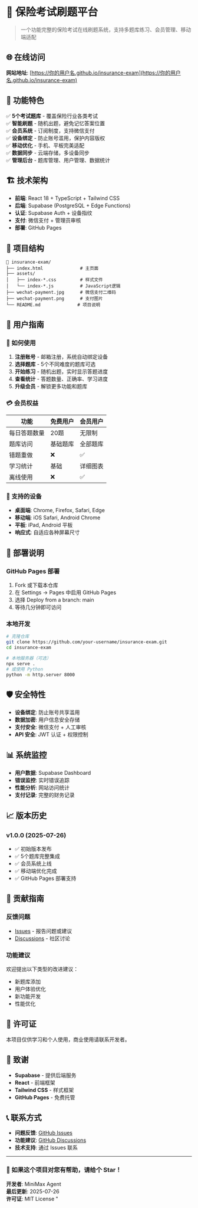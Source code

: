 # 🚀 保险考试刷题平台

> 一个功能完整的保险考试在线刷题系统，支持多题库练习、会员管理、移动端适配

## 🌐 在线访问

**网站地址**: [https://你的用户名.github.io/insurance-exam](https://你的用户名.github.io/insurance-exam)

## 📱 功能特色

✅ **5个考试题库** - 覆盖保险行业各类考试  
✅ **智能刷题** - 随机出题，避免记忆答案位置  
✅ **会员系统** - 订阅制度，支持微信支付  
✅ **设备绑定** - 防止账号滥用，保护内容版权  
✅ **移动优化** - 手机、平板完美适配  
✅ **数据同步** - 云端存储，多设备同步  
✅ **管理后台** - 题库管理、用户管理、数据统计  

## 🏗️ 技术架构

- **前端**: React 18 + TypeScript + Tailwind CSS
- **后端**: Supabase (PostgreSQL + Edge Functions)
- **认证**: Supabase Auth + 设备指纹
- **支付**: 微信支付 + 管理员审核
- **部署**: GitHub Pages

## 📁 项目结构

```
📁 insurance-exam/
├── index.html              # 主页面
├── assets/
│   ├── index-*.css         # 样式文件  
│   └── index-*.js          # JavaScript逻辑
├── wechat-payment.jpg      # 微信支付二维码
├── wechat-payment.png      # 支付图片
└── README.md              # 项目说明
```

## 🎯 用户指南

### 📝 如何使用

1. **注册账号** - 邮箱注册，系统自动绑定设备
2. **选择题库** - 5个不同难度的题库可选
3. **开始练习** - 随机出题，实时显示答题进度
4. **查看统计** - 答题数量、正确率、学习进度
5. **升级会员** - 解锁更多功能和题库

### 💳 会员权益

| 功能 | 免费用户 | 会员用户 |
|------|---------|----------|
| 每日答题数量 | 20题 | 无限制 |
| 题库访问 | 基础题库 | 全部题库 |
| 错题重做 | ❌ | ✅ |
| 学习统计 | 基础 | 详细图表 |
| 离线使用 | ❌ | ✅ |

### 📱 支持的设备

- **桌面端**: Chrome, Firefox, Safari, Edge
- **移动端**: iOS Safari, Android Chrome
- **平板**: iPad, Android 平板
- **响应式**: 自适应各种屏幕尺寸

## 🔧 部署说明

### GitHub Pages 部署

1. Fork 或下载本仓库
2. 在 Settings → Pages 中启用 GitHub Pages
3. 选择 Deploy from a branch: main
4. 等待几分钟即可访问

### 本地开发

```bash
# 克隆仓库
git clone https://github.com/your-username/insurance-exam.git
cd insurance-exam

# 本地服务器（可选）
npx serve .
# 或使用 Python
python -m http.server 8000
```

## 🛡️ 安全特性

- **设备绑定**: 防止账号共享滥用
- **数据加密**: 用户信息安全存储
- **支付安全**: 微信支付 + 人工审核
- **API 安全**: JWT 认证 + 权限控制

## 📊 系统监控

- **用户数据**: Supabase Dashboard
- **错误监控**: 实时错误追踪
- **性能分析**: 网站访问统计
- **支付记录**: 完整的财务记录

## 📈 版本历史

### v1.0.0 (2025-07-26)
- ✅ 初始版本发布
- ✅ 5个题库完整集成
- ✅ 会员系统上线
- ✅ 移动端优化完成
- ✅ GitHub Pages 部署支持

## 🤝 贡献指南

### 反馈问题
- [Issues](https://github.com/your-username/insurance-exam/issues) - 报告问题或建议
- [Discussions](https://github.com/your-username/insurance-exam/discussions) - 社区讨论

### 功能建议
欢迎提出以下类型的改进建议：
- 新题库添加
- 用户体验优化
- 新功能开发
- 性能优化

## 📄 许可证

本项目仅供学习和个人使用，商业使用请联系开发者。

## 🙏 致谢

- **Supabase** - 提供后端服务
- **React** - 前端框架
- **Tailwind CSS** - 样式框架
- **GitHub Pages** - 免费托管

## 📞 联系方式

- **问题反馈**: [GitHub Issues](https://github.com/your-username/insurance-exam/issues)
- **功能建议**: [GitHub Discussions](https://github.com/your-username/insurance-exam/discussions)
- **技术支持**: 通过 Issues 联系

---

### 🌟 如果这个项目对您有帮助，请给个 Star！

**开发者**: MiniMax Agent  
**最后更新**: 2025-07-26  
**许可证**: MIT License
"